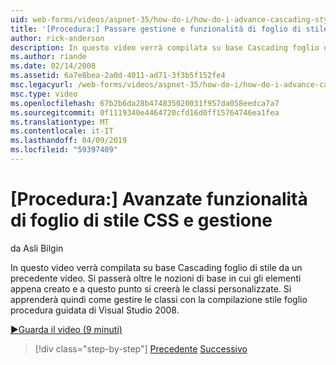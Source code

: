 ```yaml
---
uid: web-forms/videos/aspnet-35/how-do-i/how-do-i-advance-cascading-style-sheet-features-and-management
title: '[Procedura:] Passare gestione e funzionalità di foglio di stile CSS | Microsoft Docs'
author: rick-anderson
description: In questo video verrà compilata su base Cascading foglio di stile da un precedente video. Si passerà oltre le nozioni di base in cui è appena stato creato gli elementi e...
ms.author: riande
ms.date: 02/14/2008
ms.assetid: 6a7e8bea-2a0d-4011-ad71-3f3b5f152fe4
msc.legacyurl: /web-forms/videos/aspnet-35/how-do-i/how-do-i-advance-cascading-style-sheet-features-and-management
msc.type: video
ms.openlocfilehash: 67b2b6da28b474835020031f957da058eedca7a7
ms.sourcegitcommit: 0f1119340e4464720cfd16d0ff15764746ea1fea
ms.translationtype: MT
ms.contentlocale: it-IT
ms.lasthandoff: 04/09/2019
ms.locfileid: "59397409"
---
```

# <a name="how-do-i-advance-cascading-style-sheet-features-and-management"></a>[Procedura:] Avanzate funzionalità di foglio di stile CSS e gestione

da Asli Bilgin

In questo video verrà compilata su base Cascading foglio di stile da un precedente video. Si passerà oltre le nozioni di base in cui gli elementi appena creato e a questo punto si creerà le classi personalizzate. Si apprenderà quindi come gestire le classi con la compilazione stile foglio procedura guidata di Visual Studio 2008.

[&#9654;Guarda il video (9 minuti)](https://channel9.msdn.com/Blogs/ASP-NET-Site-Videos/how-do-i-advance-cascading-style-sheet-features-and-management)

> [!div class="step-by-step"]
> [Precedente](how-do-i-adding-elements-to-a-css-file-and-create-new-css-on-the-fly.md)
> [Successivo](how-do-i-converting-a-net-20-windows-forms-application-to-net-35.md)
